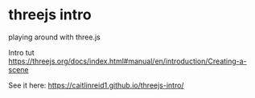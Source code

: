 # threejs intro
playing around with three.js

Intro tut
https://threejs.org/docs/index.html#manual/en/introduction/Creating-a-scene

See it here:
https://caitlinreid1.github.io/threejs-intro/
